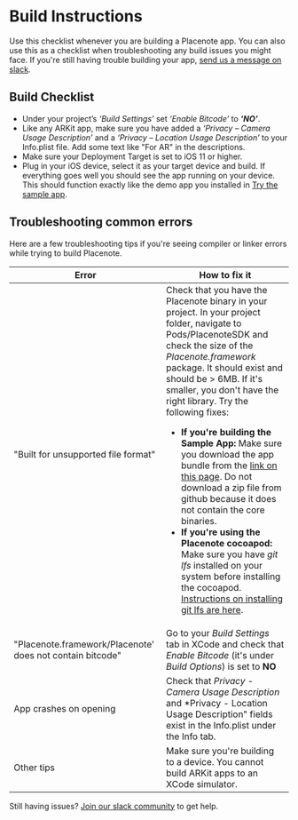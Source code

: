 # Build Instructions
Use this checklist whenever you are building a Placenote app. You can also use this as a checklist when troubleshooting any build issues you might face. If you're still having trouble building your app, [send us a message on slack](https://placenote.com/slack).

## Build Checklist

* Under your project’s *'Build Settings’* set *‘Enable Bitcode’* to ***‘NO’***.
* Like any ARKit app, make sure you have added a *‘Privacy – Camera Usage Description’* and a *‘Privacy – Location Usage Description’* to your Info.plist file. Add some text like "For AR" in the descriptions.
* Make sure your Deployment Target is set to iOS 11 or higher.
* Plug in your iOS device, select it as your target device and build. If everything goes well you should see the app running on your device. This should function exactly like the demo app you installed in [Try the sample app](install-sample.md).

## Troubleshooting common errors

Here are a few troubleshooting tips if you're seeing compiler or linker errors while trying to build Placenote.

| Error | How to fix it |
| ----------- | --------- |
| "Built for unsupported file format" | Check that you have the Placenote binary in your project. In your project folder, navigate to Pods/PlacenoteSDK and check the size of the *Placenote.framework* package. It should exist and should be > 6MB. If it's smaller, you don't have the right library. Try the following fixes: <ul><li><b>If you're building the Sample App:</b> Make sure you download the app bundle from the [link on this page](install-sample.md). Do not download a zip file from github because it does not contain the core binaries.</li><li><b>If you're using the Placenote cocoapod: </b> Make sure you have *git lfs* installed on your system before installing the cocoapod. [Instructions on installing git lfs are here](https://git-lfs.github.com/).</li> |
| "Placenote.framework/Placenote' does not contain bitcode" | Go to your *Build Settings* tab in XCode and check that *Enable Bitcode* (it's under *Build Options*) is set to **NO** |
|App crashes on opening | Check that *Privacy - Camera Usage Description* and *Privacy - Location Usage Description" fields exist in the Info.plist under the Info tab. |
| Other tips | Make sure you're building to a device. You cannot build ARKit apps to an XCode simulator.  |

Still having issues? [Join our slack community](https://placenote.com/slack) to get help.

